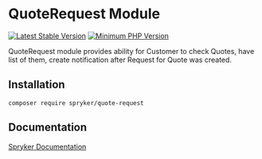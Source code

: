 # QuoteRequest Module
[![Latest Stable Version](https://poser.pugx.org/spryker/quote-request/v/stable.svg)](https://packagist.org/packages/spryker/quote-request)
[![Minimum PHP Version](https://img.shields.io/badge/php-%3E%3D%208.0-8892BF.svg)](https://php.net/)

QuoteRequest module provides ability for Customer to check Quotes,
have list of them, create notification after Request for Quote was created.

## Installation

```
composer require spryker/quote-request
```

## Documentation

[Spryker Documentation](https://docs.spryker.com)
